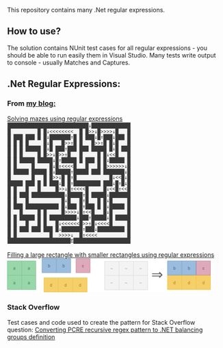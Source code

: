 This repository contains many .Net regular expressions.

## How to use?
The solution contains NUnit test cases for all regular expressions - you should be able to run easily them in Visual Studio.
Many tests write output to console - usually Matches and Captures.

## .Net Regular Expressions:


### From [my blog:](https://kobikobi.wordpress.com/)

[Solving mazes using regular expressions](https://kobikobi.wordpress.com/2013/07/06/solving-mazes-using-regular-expressions/)  
<img src="./Images/maze.png">



[Filling a large rectangle with smaller rectangles using regular expressions](https://kobikobi.wordpress.com/2016/10/11/filling-a-large-rectangle-with-smaller-rectangles-using-regular-expressions/)  
<img src="./Images/regtangles_smaller.png">


### Stack Overflow

Test cases and code used to create the pattern for Stack Overflow question: [Converting PCRE recursive regex pattern to .NET balancing groups definition](http://stackoverflow.com/a/20644634/7586)
